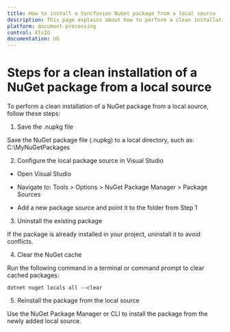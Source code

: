 ```yaml
---
title: How to install a Syncfusion NuGet package from a local source
description: This page explains about how to perform a clean installation of a NuGet package from a local source.
platform: document-processing
control: XlsIO
documentation: UG
---
```


# Steps for a clean installation of a NuGet package from a local source

To perform a clean installation of a NuGet package from a local source, follow these steps:
 
1. Save the .nupkg file 

Save the NuGet package file (.nupkg) to a local directory, such as: C:\MyNuGetPackages

2. Configure the local package source in Visual Studio

* Open Visual Studio

* Navigate to: Tools > Options > NuGet Package Manager > Package Sources

* Add a new package source and point it to the folder from Step 1

3. Uninstall the existing package 

If the package is already installed in your project, uninstall it to avoid conflicts.

4. Clear the NuGet cache 

Run the following command in a terminal or command prompt to clear cached packages:

~~~
dotnet nuget locals all --clear
~~~

5. Reinstall the package from the local source 

Use the NuGet Package Manager or CLI to install the package from the newly added local source.